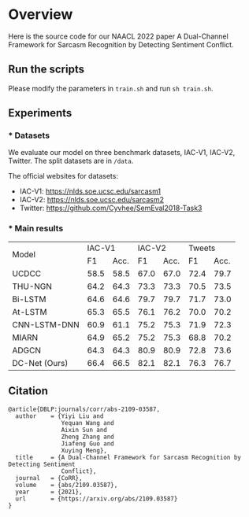 # Overview
Here is the source code for our NAACL 2022 paper A Dual-Channel Framework for Sarcasm Recognition by Detecting Sentiment Conflict.

## Run the scripts

Please modify the parameters in `train.sh` and run `sh train.sh`. 

## Experiments

### \* Datasets

We evaluate our model on three benchmark datasets, IAC-V1, IAC-V2, Twitter. The split datasets are in `/data`. 

The official websites for datasets:
- IAC-V1: https://nlds.soe.ucsc.edu/sarcasm1
- IAC-V2: https://nlds.soe.ucsc.edu/sarcasm2
- Twitter: https://github.com/Cyvhee/SemEval2018-Task3

### \* Main results

<table>
    <tr>
        <td rowspan="2">Model</td>
        <td colspan="2">IAC-V1</td>
        <td colspan="2">IAC-V2</td>
        <td colspan="2">Tweets</td>
    </tr>
    <tr>
        <td>F1</td>
        <td>Acc.</td>
        <td>F1</td>
        <td>Acc.</td>
        <td>F1</td>
        <td>Acc.</td>
    </tr>
    <tr>
        <td>UCDCC</td>
        <td>58.5</td>
        <td>58.5</td>
        <td>67.0</td>
        <td>67.0</td>
        <td>72.4</td>
        <td>79.7</td>
    </tr>
    <tr>
        <td>THU-NGN</td>
        <td>64.2</td>
        <td>64.3</td>
        <td>73.3</td>
        <td>73.3</td>
        <td>70.5</td>
        <td>73.5</td>
    </tr>
    <tr>
        <td>Bi-LSTM</td>
        <td>64.6</td>
        <td>64.6</td>
        <td>79.7</td>
        <td>79.7</td>
        <td>71.7</td>
        <td>73.0</td>
    </tr>
    <tr>
        <td>At-LSTM</td>
        <td>65.3</td>
        <td>65.5</td>
        <td>76.1</td>
        <td>76.2</td>
        <td>70.0</td>
        <td>70.2</td>
    </tr>
    <tr>
        <td>CNN-LSTM-DNN</td>
        <td>60.9</td>
        <td>61.1</td>
        <td>75.2</td>
        <td>75.3</td>
        <td>71.9</td>
        <td>72.3</td>
    </tr>
    <tr>
        <td>MIARN</td>
        <td>64.9</td>
        <td>65.2</td>
        <td>75.2</td>
        <td>75.3</td>
        <td>68.8</td>
        <td>70.2</td>
    </tr>
    <tr>
        <td>ADGCN</td>
        <td>64.3</td>
        <td>64.3</td>
        <td>80.9</td>
        <td>80.9</td>
        <td>72.8</td>
        <td>73.6</td>
    </tr>
    <tr>
        <td>DC-Net (Ours)</td>
        <td>66.4</td>
        <td>66.5</td>
        <td>82.1</td>
        <td>82.1</td>
        <td>76.3</td>
        <td>76.7</td>
    </tr>
</table>


## Citation
```
@article{DBLP:journals/corr/abs-2109-03587,
  author    = {Yiyi Liu and
               Yequan Wang and
               Aixin Sun and
               Zheng Zhang and
               Jiafeng Guo and
               Xuying Meng},
  title     = {A Dual-Channel Framework for Sarcasm Recognition by Detecting Sentiment
               Conflict},
  journal   = {CoRR},
  volume    = {abs/2109.03587},
  year      = {2021},
  url       = {https://arxiv.org/abs/2109.03587}
}
```